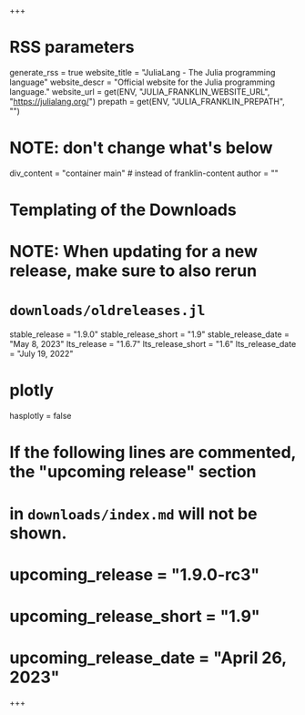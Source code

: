 +++
# RSS parameters
generate_rss = true
website_title = "JuliaLang - The Julia programming language"
website_descr = "Official website for the Julia programming language."
website_url = get(ENV, "JULIA_FRANKLIN_WEBSITE_URL", "https://julialang.org/")
prepath = get(ENV, "JULIA_FRANKLIN_PREPATH", "")

# NOTE: don't change what's below
div_content = "container main"  # instead of franklin-content
author = ""

# Templating of the Downloads
# NOTE: When updating for a new release, make sure to also rerun
# `downloads/oldreleases.jl`
stable_release = "1.9.0"
stable_release_short = "1.9"
stable_release_date = "May 8, 2023"
lts_release = "1.6.7"
lts_release_short = "1.6"
lts_release_date = "July 19, 2022"

# plotly
hasplotly = false

# If the following lines are commented, the "upcoming release" section
# in `downloads/index.md` will not be shown.
# upcoming_release = "1.9.0-rc3"
# upcoming_release_short = "1.9"
# upcoming_release_date = "April 26, 2023"
+++
